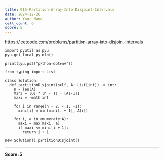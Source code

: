 ```yaml
---
title: 915-Partition-Array-Into-Disjoint-Intervals
date: 2024-12-26
author: Your Name
cell_count: 6
score: 5
---
```


https://leetcode.com/problems/partition-array-into-disjoint-intervals


```
import pyutil as pyu
pyu.get_local_pyinfo()
```


```
print(pyu.ps2("python-dotenv"))
```


```
from typing import List
```


```
class Solution:
  def partitionDisjoint(self, A: List[int]) -> int:
    n = len(A)
    mini = [0] * (n - 1) + [A[-1]]
    maxi = -math.inf

    for i in range(n - 2, - 1, -1):
      mini[i] = min(mini[i + 1], A[i])

    for i, a in enumerate(A):
      maxi = max(maxi, a)
      if maxi <= mini[i + 1]:
        return i + 1
```


```
new Solution().partitionDisjoint()
```


---
**Score: 5**